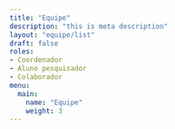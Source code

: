 ```yaml
---
title: "Equipe"
description: "this is meta description"
layout: "equipe/list"
draft: false
roles:
- Coordenador
- Aluno pesquisador
- Colaborador
menu:
  main:
    name: "Equipe"
    weight: 3
---
```


